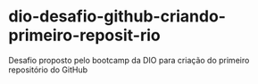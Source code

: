 # dio-desafio-github-criando-primeiro-reposit-rio
Desafio proposto pelo bootcamp da DIO para criação do primeiro repositório do GitHub
